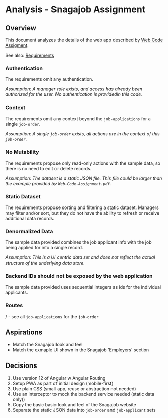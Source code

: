 # Analysis - Snagajob Assignment

## Overview

This document analyzes the details of the web app described by [Web Code Assigment](web-code-assignment.md). 

See also: [Requirements](requirements.md)


### Authentication

The requirements omit any authentication. 

*Assumption: A manager role exists, and access has already been authorized for the user. No authentication is providedin this code.*

### Context

The requirements omit any context beyond the `job-applications` for a single `job-order`.

*Assumption: A single `job-order` exists, all actions are in the context of this `job-order`.*

### No Mutability

The requirements propose only read-only actions with the sample data, so there is no need to edit or delete records.   

*Assumption: The dataset is a static JSON file. This file could be larger than the example provided by `Web-Code-Assignment.pdf`.*


### Static Dataset

The requirements propose sorting and filtering a static dataset. Managers may filter and/or sort, but they do not have the ability to refresh or receive additional data records.

### Denormalized Data

The sample data provided combines the job applicant info with the job being applied for into a single record. 

*Assumption: This is a UI centric data set and does not reflect the actual structure of the underlying data store.* 

### Backend IDs should not be exposed by the web application


The sample data provided uses sequential integers as ids for the individual applicants. 

### Routes

/ - see all `job-applications` for the `job-order`




## Aspirations

- Match the Snagajob look and feel
- Match the exmaple UI shown in the Snagajob 'Employers' section

## Decisions

1. Use version 12 of Angular w Angular Routing
2. Setup PWA as part of initial design (mobile-first)
2. Use plain CSS (small app, reuse or abstraction not needed)
2. Use an interceptor to mock the backend service needed (static data only))
3. Copy the basic basic look and feel of the Snagajob website
4. Separate the static JSON data into `job-order` and `job-applicant` sets











